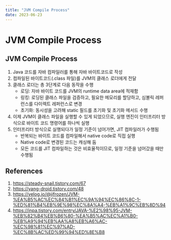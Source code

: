 ```yaml
---
title: "JVM Compile Process"
date: 2023-06-23
---
```


# JVM Compile Process

## JVM Compile Process

1. Java 코드를 자바 컴파일러를 통해 자바 바이트코드로 작성
2. 컴파일된 바이트코드(.class 파일)를 JVM의 클래스 로더에게 전달
3. 클래스 로더는 총 3단계로 다음 동작을 수행
   - 로딩: 자바 바이트 코드를 JVM의 runtime data area에 적재함
   - 링킹: 로딩된 클래스 파일을 검증하고, 필요한 메모리를 할당하고, 심볼릭 레퍼런스를 다이렉트 레퍼런스로 변경
   - 초기화: 동시성을 고려해 static 필드를 초기화 및 초기화 메서드 수행
4. 이제 JVM이 클래스 파일을 실행할 수 있게 되었으므로, 실행 엔진이 인터프리터 방식으로 바이트 코드 명령어를 하나씩 실행
5. 인터프리터 방식으로 실행되다가 일정 기준이 넘어가면, JIT 컴파일러가 수행됨
   - 반복되는 바이트 코드를 컴파일해서 native code로 직접 실행
   - Native code로 변경된 코드는 캐싱해 둠
   - 모든 코드를 JIT 컴파일하는 것은 비효율적이므로, 일정 기준을 넘어갔을 때만 수행됨

## References

1. https://steady-snail.tistory.com/67
2. https://yang-droid.tistory.com/48
3. https://velog.io/@jifrozen/JVM-%EA%B5%AC%EC%84%B1%EC%9A%94%EC%86%8C-1-%ED%81%B4%EB%9E%98%EC%8A%A4-%EB%A1%9C%EB%8D%94
4. https://inpa.tistory.com/entry/JAVA-%E2%98%95-JVM-%EB%82%B4%EB%B6%80-%EA%B5%AC%EC%A1%B0-%EB%A9%94%EB%AA%A8%EB%A6%AC-%EC%98%81%EC%97%AD-%EC%8B%AC%ED%99%94%ED%8E%B8
